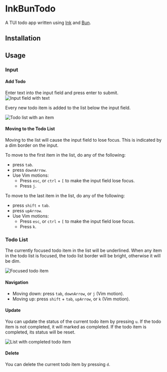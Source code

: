 # InkBunTodo

A TUI todo app written using [Ink](https://github.com/vadimdemedes/ink) and
[Bun](https://github.com/oven-sh/bun).

## Installation

## Usage

### Input

#### Add Todo

Enter text into the input field and press enter to submit. 
![Input field with text](./images/input-with-text.jpg)

Every new todo item is added to the list below the input field.

![Todo list with an item](./images/list-with-one-item.jpg)

#### Moving to the Todo List

Moving to the list will cause the input field to lose focus. This is indicated
by a dim border on the input.

To move to the first item in the list, do any of the following:

- press `tab`.
- press `downArrow`.
- Use Vim motions:
  - Press `esc`, or `ctrl` + `[` to make the input field lose focus.
  - Press `j`.

To move to the last item in the list, do any of the following:

- press `shift` + `tab`.
- press `upArrow`.
- Use Vim motions:
  - Press `esc`, or `ctrl` + `[` to make the input field lose focus.
  - Press `k`.

### Todo List

The currently focused todo item in the list will be underlined. When any item
in the todo list is focused, the todo list border will be bright, otherwise it
will be dim.

![Focused todo item](./images/focused-list.jpg)

#### Navigation

- Moving down: press `tab`, `downArrow`, or `j` (Vim motion).
- Moving up: press `shift` + `tab`, `upArrow`, or `k` (Vim motion).

#### Update

You can update the status of the current todo item by pressing `u`. If the todo
item is not completed, it will marked as completed. If the todo item is 
completed, its status will be reset.

![List with completed todo item](./images/list-with-completed-todo-item.jpg)

#### Delete

You can delete the current todo item by pressing `d`.

